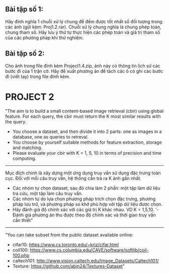 ## Bài tập số 1: 
Hãy đinh nghĩa 1 chuỗi xử lý chung để đếm được tốt nhất số đối tượng trong các ảnh (gửi kèm: Proj1.2.rar). Chuỗi xử lý chung nghĩa là chung phép toán, chung tham số.  Hãy lưu ý thứ tự thực hiện các phép toán và giá trị tham số của các phương pháp khi thử nghiệm.
 
## Bài tập số 2: 
Cho ảnh trong file đính kèm Project1.4.zip, ảnh này có thông tin lịch sử các bước đi của 1 trận cờ. Hãy đề xuất phương án để tách các ô có ghi các bước đi (viết tay) trong file đính kèm. 

# PROJECT 2
"The aim is to build a small content-based image retrieval (cbir) using global feature. For each query, the cbir must return the K most similar results  with the query. 
- You choose a dataset, and then divide it into 2 parts: one as images in a database, one as queries to retreval. 
- You choose by yourself suitable methods for feature extraction, storage and matching. 
- Please evaluate your cbir with K = 1, 5, 10  in terms of precision and time computing.
-------------------
Mục đích chính là xây dựng một ứng dụng truy vấn sử dụng đặc trưng toàn cục. Đối với mỗi câu truy vấn, hệ thống cần trả ra K ảnh gần nhất. 
- Các nhóm tự chọn dataset, sau đó chia làm 2 phần: một tập làm dữ liệu tra cứu, một tập làm câu truy vấn.
- Các nhóm tự do lựa chọn phương pháp trích chọn đặc trưng, phương pháp lưu trữ, và phương pháp so khớ phù hợp với tập dữ liệu được chọn.
- Hãy đãnh giá độ chính xác với các giá trị K khác nhau. VD K = 1,5,10.
'- Đánh giá phương án thu được theo độ chính xác và thời gian truy vấn cần thiết"
----------------
"You can take subset from the public dataset available online: 
* cifar10: https://www.cs.toronto.edu/~kriz/cifar.html
* coil100: https://www.cs.columbia.edu/CAVE/software/softlib/coil-100.php 
* caltech101: http://www.vision.caltech.edu/Image_Datasets/Caltech101/
* Texture: https://github.com/abin24/Textures-Dataset"